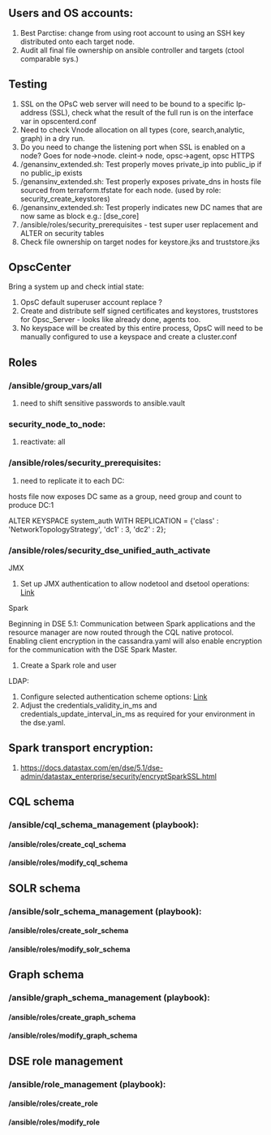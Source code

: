 
## Users and OS accounts:

1. Best Parctise: change from using root account to using an SSH key distributed onto each target node.
2. Audit all final file ownership on ansible controller and targets (ctool comparable sys.)

## Testing

1. SSL on the OPsC web server will need to be bound to a specific Ip-address (SSL), check what the result of the full run is on the interface var in opscenterd.conf
2. Need to check Vnode allocation on all types (core, search,analytic, graph) in a dry run.
3. Do you need to change the listening port when SSL is enabled on a node? Goes for node->node. cleint-> node, opsc->agent, opsc HTTPS
4. /genansinv_extended.sh: Test properly moves private_ip into public_ip if no public_ip exists
5. /genansinv_extended.sh: Test properly exposes private_dns in hosts file sourced from terraform.tfstate for each node. (used by role: security_create_keystores)
6. /genansinv_extended.sh: Test properly indicates new DC names that are now same as block e.g.: [dse_core]
7. /ansible/roles/security_prerequisites - test super user replacement and ALTER on security tables
8. Check file ownership on target nodes for keystore.jks and truststore.jks 

## OpscCenter

Bring a system up and check intial state:

1. OpsC default superuser account replace ?
2. Create and distribute self signed certificates and keystores, truststores for Opsc_Server  - looks like already done, agents too.
3. No keyspace will be created by this entire process, OpsC will need to be manually configured to use a keyspace and create a cluster.conf

## Roles

### /ansible/group_vars/all

1. need to shift sensitive passwords to ansible.vault

### security_node_to_node:

1. reactivate: all

### /ansible/roles/security_prerequisites:

1. need to replicate it to each DC:

hosts file now exposes DC same as a group, need group and count to produce DC:1

ALTER KEYSPACE system_auth WITH REPLICATION = {'class' : 'NetworkTopologyStrategy', 'dc1' : 3, 'dc2' : 2};

### /ansible/roles/security_dse_unified_auth_activate

JMX

1. Set up JMX authentication to allow nodetool and dsetool operations: [Link](https://docs.datastax.com/en/dse/5.1/dse-admin/datastax_enterprise/security/secEnableJmxAuth.html)

Spark

Beginning in DSE 5.1: Communication between Spark applications and the resource manager are now routed through the CQL native protocol. Enabling client encryption in the cassandra.yaml will also enable encryption for the communication with the DSE Spark Master.

1. Create a Spark role and user

LDAP:

1. Configure selected authentication scheme options: [Link](https://docs.datastax.com/en/dse/5.1/dse-admin/datastax_enterprise/security/secLDAPScheme.html)
2. Adjust the credentials_validity_in_ms and credentials_update_interval_in_ms as required for your environment in the dse.yaml.

## Spark transport encryption:

1. https://docs.datastax.com/en/dse/5.1/dse-admin/datastax_enterprise/security/encryptSparkSSL.html

## CQL schema

### /ansible/cql_schema_management (playbook):

#### /ansible/roles/create_cql_schema

#### /ansible/roles/modify_cql_schema

## SOLR schema

### /ansible/solr_schema_management (playbook):

#### /ansible/roles/create_solr_schema

#### /ansible/roles/modify_solr_schema

## Graph schema

### /ansible/graph_schema_management (playbook):

#### /ansible/roles/create_graph_schema

#### /ansible/roles/modify_graph_schema

## DSE role management

### /ansible/role_management (playbook):

#### /ansible/roles/create_role

#### /ansible/roles/modify_role






